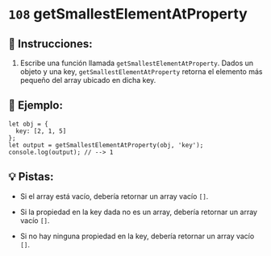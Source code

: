 # `108` getSmallestElementAtProperty

## 📝 Instrucciones:

1. Escribe una función llamada `getSmallestElementAtProperty`. Dados un objeto y una key, `getSmallestElementAtProperty` retorna el elemento más pequeño del array ubicado en dicha key.

 ## 📎 Ejemplo:

```Js
let obj = {
  key: [2, 1, 5]
};
let output = getSmallestElementAtProperty(obj, 'key');
console.log(output); // --> 1
```

## 💡 Pistas:

+ Si el array está vacío, debería retornar un array vacío `[]`.

+ Si la propiedad en la key dada no es un array, debería retornar un array vacío `[]`.

+ Si no hay ninguna propiedad en la key, debería retornar un array vacío `[]`.
